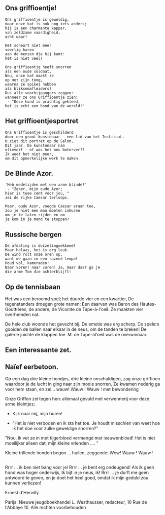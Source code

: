 ## Ons griffioentje!

```
Ons griffioentje is geweldig,
maar onze kat is ook nog iets anders;
hij is een charmante kapper,
van zeldzame vaardigheid,
echt waar!

Het scheurt niet meer
veertig haren
aan de mensen die hij kamt:
het is niet veel!

Ons griffioentje heeft snorren
als een oude soldaat,
Nou, onze kat maakt ze
op met zijn tong,
waarna ze spikes hebben
als bliksemafleiders!
Dus alle voorbijgangers zeggen:
wanneer ze ons Griffioentje zien:
 - "Deze hond is prachtig gekleed,
het is echt een hond van de wereld!"
```

## Het griffioentjesportret

```
Ons Griffioentje is geschilderd
door een groot kunstenaar - een lid van het Instituut.
U ziet dit portret op de Salon,
Dit jaar. De kunstenaar nam
olieverf - of was het nou boterverf?
Ik weet het niet meer,
om dit opmerkelijke werk te maken.
```

## De Blinde Azor.

```
'Heb medelijden met een arme blinde?'
 - "Zeker, mijn oude Azor;
hier is twee cent voor jou, "
zei de rijke Caesar terloops.

Maar, oude Azor, voegde Caesar eraan toe,
zou je niet een man moeten inhuren
om je te laten rijden en om
je kom in je mond te stoppen?
```

## Russische bergen

```
De afdaling is duizelingwekkend!
Maar helaas, het is erg leuk.
De wind rolt onze oren op,
want we gaan in een razend tempo!
Houd vol, kameraden!
Naar voren! naar voren! Ja, maar daar ga je
die arme Tom die achterblijft!
```

## Op de tennisbaan
Het was een beroemd spel;
het duurde vier en een kwartier,
De tegenstanders droegen grote namen:
Een daarvan was Baron des Hautes-Gouttières,
de andere, de Vicomte de Tape-à-l'oeil.
Ze maakten vier overhemden nat.

De hele club woonde het gevecht bij.
De emotie was erg scherp.
De spelers gooiden de ballen naar elkaar
in de neus, om de tanden te breken!
De galerie juichte de klappen toe.
M. de Tape-àl'oeil was de overwinnaar.

## Een interessante zet.

## Naïef eerbetoon.

Op een dag drie kleine hondjes,
drie kleine onschuldigen,
zag onze griffioen
waardoor je de lucht in ging
naar zijn mooie snorren,
Ze kwamen nederig
ga voor hem staan,
en zei... wauw! Wauw ! Wauw ! met bewondering

Onze Griffon zei tegen hen:
allemaal gevuld met verwennerij
voor deze arme kleintjes;
- Kijk naar mij, mijn buren!

- "Het is niet verboden
en ik sta het toe.
Je houdt misschien van
weet hoe ik het doe
voor zulke geweldige snorren?"

"Nou, ik vet ze in
met tijgerbloed
vermengd met leeuwenbloed!
Het is niet moeilijker
alleen dat, mijn kleine vrienden .... "

Kleine trillende honden
begon ... huilen, zeggende: Wow! Wauw ! Wauw !

##

Rrrr ... ik ben niet bang voor je!
Rrrr ... je bent erg ondeugend!
Als ik geen hond was
hoger onderwijs,
Ik bijt in je neus, ik!
Rrrr ... je durft me geen antwoord te geven,
en je doet het heel goed,
omdat ik mijn geduld zou kunnen verliezen!

Ernest d'Hervilly


Parijs:
Nieuwe jeugdboekhandel
L. Westhausser, redacteur,
10 Rue de l'Abbaye 10.
Alle rechten voorbehouden

